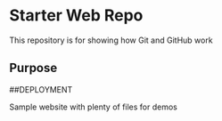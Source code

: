 # Starter Web Repo
This repository is for showing how Git and GitHub work

## Purpose

##DEPLOYMENT

Sample website with plenty of files for demos